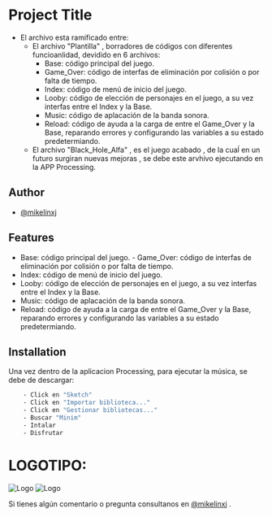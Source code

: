 
# Project Title

- El archivo esta ramificado entre:
    -  El archivo "Plantilla" , borradores de códigos con diferentes funcioanlidad, devidido en 6 archivos: 
        - Base: código principal del juego.
        - Game_Over: código de interfas de eliminación por colisión o por falta de tiempo.
        - Index: código de menú de inicio del juego.
        - Looby: código de elección de personajes en el juego, a su vez interfas entre el Index y la Base.
        - Music: código de aplacación de la banda sonora.
        - Reload: código de ayuda a la carga de entre el Game_Over y la Base, reparando errores y configurando las variables a su estado predetermiando.
    - El archivo "Black_Hole_Alfa" , es el juego acabado , de la cuaĺ en un futuro surgiran nuevas mejoras , se debe este arvhivo ejecutando en la APP Processing.
    
        



## Author

- [@mikelinxj](https://github.com/mikelinxj)


## Features

- Base: código principal del juego.
        - Game_Over: código de interfas de eliminación por colisión o por falta de tiempo.
- Index: código de menú de inicio del juego.
- Looby: código de elección de personajes en el juego, a su vez interfas entre el Index y la Base.
- Music: código de aplacación de la banda sonora.
- Reload: código de ayuda a la carga de entre el Game_Over y la Base, reparando errores y configurando las variables a su estado predetermiando.
    


## Installation

Una vez dentro de la aplicacion Processing, para ejecutar la música, se debe de descargar:

```bash
    - Click en "Sketch"
    - Click en "Importar biblioteca..."
    - Click en "Gestionar bibliotecas..."
    - Buscar "Minim"
    - Intalar
    - Disfrutar
```
    
# LOGOTIPO:
![Logo](https://th.bing.com/th/id/OIP.1RHpqwL8HBjPI9Nk72tgiAAAAA?rs=1&pid=ImgDetMain)
![Logo](https://th.bing.com/th/id/OIP.73fIq1QK36mR0zZDo98F5wAAAA?rs=1&pid=ImgDetMain)


Si tienes algún comentario o pregunta consultanos en [@mikelinxj](https://github.com/mikelinxj) .
